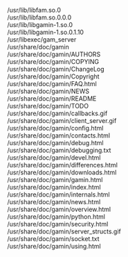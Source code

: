/usr/lib/libfam.so.0  
/usr/lib/libfam.so.0.0.0  
/usr/lib/libgamin-1.so.0  
/usr/lib/libgamin-1.so.0.1.10  
/usr/libexec/gam\_server  
/usr/share/doc/gamin  
/usr/share/doc/gamin/AUTHORS  
/usr/share/doc/gamin/COPYING  
/usr/share/doc/gamin/ChangeLog  
/usr/share/doc/gamin/Copyright  
/usr/share/doc/gamin/FAQ.html  
/usr/share/doc/gamin/NEWS  
/usr/share/doc/gamin/README  
/usr/share/doc/gamin/TODO  
/usr/share/doc/gamin/callbacks.gif  
/usr/share/doc/gamin/client\_server.gif  
/usr/share/doc/gamin/config.html  
/usr/share/doc/gamin/contacts.html  
/usr/share/doc/gamin/debug.html  
/usr/share/doc/gamin/debugging.txt  
/usr/share/doc/gamin/devel.html  
/usr/share/doc/gamin/differences.html  
/usr/share/doc/gamin/downloads.html  
/usr/share/doc/gamin/gamin.html  
/usr/share/doc/gamin/index.html  
/usr/share/doc/gamin/internals.html  
/usr/share/doc/gamin/news.html  
/usr/share/doc/gamin/overview.html  
/usr/share/doc/gamin/python.html  
/usr/share/doc/gamin/security.html  
/usr/share/doc/gamin/server\_structs.gif  
/usr/share/doc/gamin/socket.txt  
/usr/share/doc/gamin/using.html  
